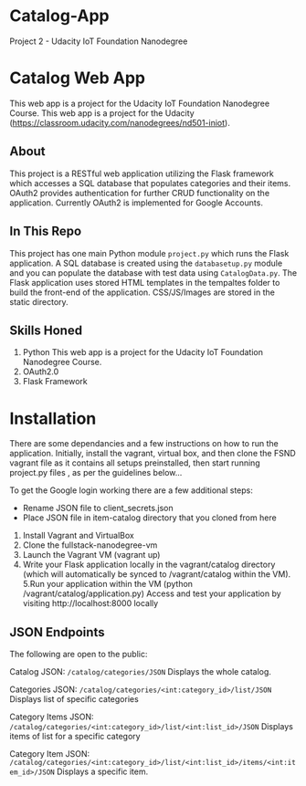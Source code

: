 # Catalog-App
Project 2 - Udacity IoT Foundation Nanodegree


 # Catalog Web App
This web app is a project for the Udacity IoT Foundation Nanodegree Course.
This web app is a project for the Udacity (https://classroom.udacity.com/nanodegrees/nd501-iniot).

## About
This project is a RESTful web application utilizing the Flask framework which accesses a SQL database that populates categories and their items. OAuth2 provides authentication for further CRUD functionality on the application. Currently OAuth2 is implemented for Google Accounts.

## In This Repo
This project has one main Python module `project.py` which runs the Flask application. A SQL database is created using the `databasetup.py` module and you can populate the database with test data using `CatalogData.py`.
The Flask application uses stored HTML templates in the tempaltes folder to build the front-end of the application. CSS/JS/Images are stored in the static directory.
 
 ## Skills Honed
 1. Python
 This web app is a project for the Udacity IoT Foundation Nanodegree Course.
 4. OAuth2.0
 5. Flask Framework
 
# Installation
 There are some dependancies and a few instructions on how to run the application.
Initially, install the vagrant, virtual box, and then clone the FSND vagrant file as it contains all setups preinstalled, then start running project.py files , as per the guidelines below...
 
To get the Google login working there are a few additional steps:
   - Rename JSON file to client_secrets.json
   - Place JSON file in item-catalog directory that you cloned from here
 
 1. Install Vagrant and VirtualBox
 2. Clone the fullstack-nanodegree-vm
 3. Launch the Vagrant VM (vagrant up)
 4. Write your Flask application locally in the vagrant/catalog directory (which will automatically be synced to /vagrant/catalog within the VM).
 5.Run your application within the VM (python /vagrant/catalog/application.py)
      Access and test your application by visiting http://localhost:8000 locally


## JSON Endpoints

The following are open to the public:


Catalog JSON: `/catalog/categories/JSON`
    Displays the whole catalog.

Categories JSON: `/catalog/categories/<int:category_id>/list/JSON`
     Displays list of specific categories

Category Items JSON: `/catalog/categories/<int:category_id>/list/<int:list_id>/JSON`
    Displays items of list for a specific category

Category Item JSON: `/catalog/categories/<int:category_id>/list/<int:list_id>/items/<int:item_id>/JSON`
    Displays a specific item.
